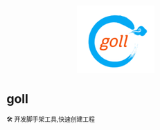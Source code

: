 <p align="center">
  <img width="180" src="https://raw.githubusercontent.com/liuxingyu521/pictureBed/picture/goll.png" alt="goll-logo">
</p>

# goll
🛠  开发脚手架工具,快速创建工程
